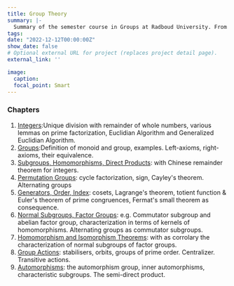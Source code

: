 ```yaml
---
title: Group Theory
summary: |-
  Summary of the semester course in Groups at Radboud University. From some number theory, to automorphism groups and characteristic subgroups. If followed this course in my final year of high school via Radboud's Pre-University College of Science.
tags:
date: "2022-12-12T00:00:00Z"
show_date: false
# Optional external URL for project (replaces project detail page).
external_link: ''

image:
  caption: 
  focal_point: Smart
---
```

### Chapters
1. <u>[Integers](GroupsChapter1.pdf)</u>:Unique division with remainder of whole numbers, various lemmas on prime factorization, Euclidian Algorithm and Generalized Euclidian Algorithm.
2. <u>[Groups](GroupsChapter2.pdf)</u>:Definition of monoid and group, examples. Left-axioms, right-axioms, their equivalence.
3. <u>[Subgroups, Homomorphisms, Direct Products](GroupsChapter3.pdf)</u>: with Chinese remainder theorem for integers.
4. <u>[Permutation Groups](GroupsChapter4_5.pdf)</u>: cycle factorization, sign, Cayley's theorem. Alternating groups
5. <u>[Generators, Order, Index](GroupsChapter4_5.pdf)</u>: cosets, Lagrange's theorem, totient function & Euler's theorem of prime congruences, Fermat's small theorem as consequence.
6. <u>[Normal Subgroups, Factor Groups](GroupsChapter6.pdf)</u>: e.g. Commutator subgroup and abelian factor group, characterization in terms of kernels of homomorphisms. Alternating groups as commutator subgroups.
7. <u>[Homomorphism and Isomorphism Theorems](GroupsChapter7.pdf)</u>: with as corrolary the characterization of normal subgroups of factor groups.
8. <u>[Group Actions](GroupsChapter8.pdf)</u>: stabilisers, orbits, groups of prime order. Centralizer. Transitive actions.
9. <u>[Automorphisms](GroupsChapter9.pdf)</u>: the automorphism group, inner automorphisms, characteristic subgroups. The semi-direct product.